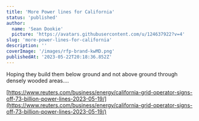 ```yaml
---
title: 'More Power lines for California'
status: 'published'
author:
  name: 'Sean Dookie'
  picture: 'https://avatars.githubusercontent.com/u/124637922?v=4'
slug: 'more-power-lines-for-california'
description: ''
coverImage: '/images/rfp-brand-kwMD.png'
publishedAt: '2023-05-22T20:18:36.852Z'
---
```


Hoping they build them below ground and not above ground through densely wooded areas….

[https://www.reuters.com/business/energy/california-grid-operator-signs-off-73-billion-power-lines-2023-05-19/](https://www.reuters.com/business/energy/california-grid-operator-signs-off-73-billion-power-lines-2023-05-19/)

